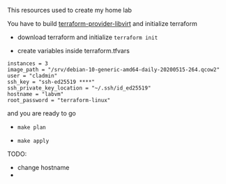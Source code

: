 This resources used to create my home lab

You have to build [terraform-provider-libvirt](https://github.com/dmacvicar/terraform-provider-libvirt) and initialize terraform

- download terraform and initialize `terraform init`

- create variables inside terraform.tfvars

```
instances = 3
image_path = "/srv/debian-10-generic-amd64-daily-20200515-264.qcow2"
user = "cladmin"
ssh_key = "ssh-ed25519 ****"
ssh_private_key_location = "~/.ssh/id_ed25519"
hostname = "labvm"
root_password = "terraform-linux"
```

and you are ready to go

- `make plan`

- `make apply`

TODO:
* change hostname
* 